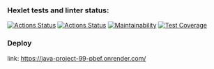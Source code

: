 ### Hexlet tests and linter status:
[![Actions Status](https://github.com/kitdim/java-project-99/actions/workflows/hexlet-check.yml/badge.svg)](https://github.com/kitdim/java-project-99/actions)
[![Actions Status](https://github.com/kitdim/java-project-99/actions/workflows/java_ci.yml/badge.svg)](https://github.com/kitdim/java-project-99/actions)
[![Maintainability](https://api.codeclimate.com/v1/badges/f805494fac248db0bea3/maintainability)](https://codeclimate.com/github/kitdim/java-project-99/maintainability)
[![Test Coverage](https://api.codeclimate.com/v1/badges/f805494fac248db0bea3/test_coverage)](https://codeclimate.com/github/kitdim/java-project-99/test_coverage)

### Deploy
link: https://java-project-99-pbef.onrender.com/